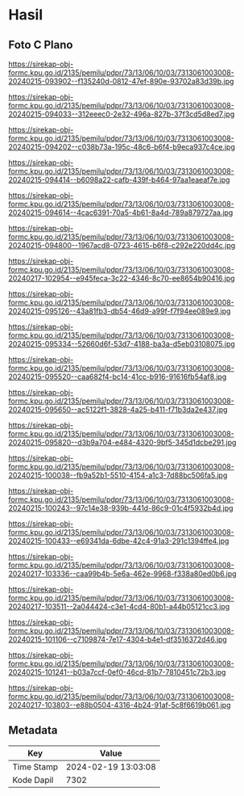 # Hasil

## Foto C Plano

https://sirekap-obj-formc.kpu.go.id/2135/pemilu/pdpr/73/13/06/10/03/7313061003008-20240215-093902--f135240d-0812-47ef-890e-93702a83d39b.jpg

https://sirekap-obj-formc.kpu.go.id/2135/pemilu/pdpr/73/13/06/10/03/7313061003008-20240215-094033--312eeec0-2e32-496a-827b-37f3cd5d8ed7.jpg

https://sirekap-obj-formc.kpu.go.id/2135/pemilu/pdpr/73/13/06/10/03/7313061003008-20240215-094202--c038b73a-195c-48c6-b6f4-b9eca937c4ce.jpg

https://sirekap-obj-formc.kpu.go.id/2135/pemilu/pdpr/73/13/06/10/03/7313061003008-20240215-094414--b6098a22-cafb-439f-b464-97aa1eaeaf7e.jpg

https://sirekap-obj-formc.kpu.go.id/2135/pemilu/pdpr/73/13/06/10/03/7313061003008-20240215-094614--4cac6391-70a5-4b61-8a4d-789a879727aa.jpg

https://sirekap-obj-formc.kpu.go.id/2135/pemilu/pdpr/73/13/06/10/03/7313061003008-20240215-094800--1967acd8-0723-4615-b6f8-c292e220dd4c.jpg

https://sirekap-obj-formc.kpu.go.id/2135/pemilu/pdpr/73/13/06/10/03/7313061003008-20240217-102954--e945feca-3c22-4346-8c70-ee8654b90416.jpg

https://sirekap-obj-formc.kpu.go.id/2135/pemilu/pdpr/73/13/06/10/03/7313061003008-20240215-095126--43a81fb3-db54-46d9-a99f-f7f94ee089e9.jpg

https://sirekap-obj-formc.kpu.go.id/2135/pemilu/pdpr/73/13/06/10/03/7313061003008-20240215-095334--52660d6f-53d7-4188-ba3a-d5eb03108075.jpg

https://sirekap-obj-formc.kpu.go.id/2135/pemilu/pdpr/73/13/06/10/03/7313061003008-20240215-095520--caa682f4-bc14-41cc-b916-91616fb54af8.jpg

https://sirekap-obj-formc.kpu.go.id/2135/pemilu/pdpr/73/13/06/10/03/7313061003008-20240215-095650--ac5122f1-3828-4a25-b411-f71b3da2e437.jpg

https://sirekap-obj-formc.kpu.go.id/2135/pemilu/pdpr/73/13/06/10/03/7313061003008-20240215-095820--d3b9a704-e484-4320-9bf5-345d1dcbe291.jpg

https://sirekap-obj-formc.kpu.go.id/2135/pemilu/pdpr/73/13/06/10/03/7313061003008-20240215-100038--fb9a52b1-5510-4154-a1c3-7d88bc506fa5.jpg

https://sirekap-obj-formc.kpu.go.id/2135/pemilu/pdpr/73/13/06/10/03/7313061003008-20240215-100243--97c14e38-939b-441d-86c9-01c4f5932b4d.jpg

https://sirekap-obj-formc.kpu.go.id/2135/pemilu/pdpr/73/13/06/10/03/7313061003008-20240215-100433--e69341da-6dbe-42c4-91a3-291c1394ffe4.jpg

https://sirekap-obj-formc.kpu.go.id/2135/pemilu/pdpr/73/13/06/10/03/7313061003008-20240217-103336--caa99b4b-5e6a-462e-9968-f338a80ed0b6.jpg

https://sirekap-obj-formc.kpu.go.id/2135/pemilu/pdpr/73/13/06/10/03/7313061003008-20240217-103511--2a044424-c3e1-4cd4-80b1-a44b05121cc3.jpg

https://sirekap-obj-formc.kpu.go.id/2135/pemilu/pdpr/73/13/06/10/03/7313061003008-20240215-101106--c7109874-7e17-4304-b4e1-df3516372d46.jpg

https://sirekap-obj-formc.kpu.go.id/2135/pemilu/pdpr/73/13/06/10/03/7313061003008-20240215-101241--b03a7ccf-0ef0-46cd-81b7-7810451c72b3.jpg

https://sirekap-obj-formc.kpu.go.id/2135/pemilu/pdpr/73/13/06/10/03/7313061003008-20240217-103803--e88b0504-4316-4b24-91af-5c8f6619b061.jpg


## Metadata

| Key        | Value               |
| ---------- | ------------------- |
| Time Stamp | 2024-02-19 13:03:08 |
| Kode Dapil | 7302                |



